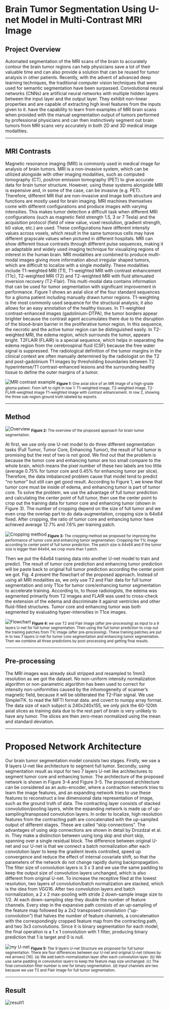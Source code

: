 # Brain Tumor Segmentation Using U-net Model in Multi-Contrast MRI Image


## Project Overview

Automated segmentation of the MRI scans of the brain to accurately contour the brain tumor regions can help physicians save a lot of their valuable time and can also provide a solution that can be reused for tumor analysis in other patients. Recently, with the advent of advanced deep learning techniques, the traditional computer vision techniques that were used for semantic segmentation have been surpassed. Convolutional neural networks (CNNs) are artificial neural networks with multiple hidden layers between the input layer and the output layer. They exhibit non-linear properties and are capable of extracting high level features from the inputs given to it. have the capability to learn from examples of MRI brain scans when provided with the manual segmentation output of tumors performed by professional physicians and can then instinctively segment out brain tumors from MRI scans very accurately in both 2D and 3D medical image modalities.

---

## MRI Contrasts
Magnetic resonance imaging (MRI) is commonly used in medical image for analysis of brain tumors. MRI is a non-invasive system, which can be utilized alongside with other imaging modalities, such as computed tomography (CT), positron emission tomography (PET) to give accurate data for brain tumor structure. However, using these systems alongside MRI is expensive and, in some of the case, can be invasive (e.g. PET). Therefore, different MR that are non-invasive and image both structure and functions are mostly used for brain imaging. MRI machines themselves come with different configurations and produce images with varying intensities. This makes tumor detection a difficult task when different MRI configurations (such as magnetic field strength 1.5, 3 or 7 Tesla) and the acquisition protocol (field of view value, voxel resolution, gradient strength, b0 value, etc.) are used. These configurations have different intensity values across voxels, which result in the same tumorous cells may have different grayscale values when pictured in different hospitals. MRI can show different tissue contrasts through different pulse sequences, making it an adaptable and widely used imaging technique for visualizing regions of interest in the human brain. MRI modalities are combined to produce multi-modal images giving more information about irregular shaped tumors, which are difficult to localize with a single modality. These modalities include T1-weighted MRI (T1), T1-weighted MRI with contrast enhancement (T1c), T2-weighted MRI (T2) and T2-weighted MRI with fluid attenuated inversion recovery (T2-Flair). This multi-modal data contains information that can be used for tumor segmentation with significant improvement in performance.
Figure 1 shows an axial slice of the four standard sequences for a glioma patient including manually drawn tumor regions. T1-weighting is the most commonly used sequence for the structural analysis; it also allows for an easy annotation of the healthy tissues. In T1-weighted contrast-enhanced images (gadolinium-DTPA), the tumor borders appear brighter because the contrast agent accumulates there due to the disruption of the blood–brain barrier in the proliferative tumor region. In this sequence, the necrotic and the active tumor region can be distinguished easily. In T2-weighted MRI, the edema region, which surrounds the tumor, appears bright. T2FLAIR (FLAIR) is a special sequence, which helps in separating the edema region from the cerebrospinal fluid (CSF) because the free water signal is suppressed. The radiological definition of the tumor margins in the clinical context are often manually determined by the radiologist on the T2 and post-gadolinium T1 images by thresholding boundaries between T2 hyperintense/T1 contrast-enhanced lesions and the surrounding healthy tissue to define the outer margins of a tumor.


<img alt="MRI contrast example" src="images/MRI.png">  
<sub><b>Figure 1: </b> One axial slice of an MR image of a high-grade glioma patient. From left to right in row 1: T1-weighted image, T2-weighted image, T2-FLAIR-weighted image T1-weighted image with contrast enhancement. In row 2, showing the three sub-region ground truth labeled by exports. </sub> 

---

## Method
<img alt="Overview" src="images/overview.png">  
<sub><b>Figure 2: </b> The overview of the proposed approach for brain tumor segmentation. </sub> 




At first, we use only one U-net model to do three different segmentation tasks (Full Tumor, Tumor Core, Enhancing Tumor), the result of full tumor is promising but the rest of two is not good. We find out that the problem is because the tumor core and enhancing tumor are too small compare to the whole brain, which means the pixel number of these two labels are too little (average 0.75% for tumor core and 0.45% for enhancing tumor per slice). Therefore, the data imbalanced problem cause that model tend to predict “no tumor” but still can get good result. According to Figure 1, we knew that tumor core must be inside of edema, and enhancing tumor is part of tumor core. To solve the problem, we use the advantage of full tumor prediction and calculating the center point of full tumor, then use the center point to crop out the training data for tumor core and enhancing tumor (shown in Figure 3). The number of cropping depend on the size of full tumor and we even crop the overlap part to do data-augmentation, cropping size is 64x64 fixed. After cropping, the ratio of tumor core and enhancing tumor have achieved average 12.7% and 7.6% per training patch.

<img alt="Cropping method" src="images/cropping.png">  
<sub><b>Figure 3: </b> The cropping method we proposed for improving the performance of tumor core and enhancing tumor segmentation. Cropping the T1c image according to center point of full tumor prediction. The patch size is 64x64 and if the tumor size is bigger than 64x64, we crop more than 1 patch. </sub> 





Then we put the 64x64 training data into another U-net model to train and predict. The result of tumor core prediction and enhancing tumor prediction will be paste back to original full tumor prediction according the center point we got. Fig. 4 present the flowchart of the proposed approach.  Instead of using all MRI modalities as, we only use T2 and Flair data for full tumor segmentation and only T1ce for tumor core/enhancing tumor segmentation to accelerate training. According to, to those radiologists, the edema was segmented primarily from T2 images and FLAIR was used to cross-check the extension of the edema and discriminate it against ventricles and other fluid-filled structures. Tumor core and enhancing tumor was both segmented by evaluating hyper-intensities in T1ce images.



<img alt="Flowchart" src="images/flowchart.png">  
<sub><b>Figure 4: </b> we use T2 and Flair image (after pre-processing) as input to a 9 layers U-net for full tumor segmentation. Then using the full tumor prediction to crop out the training patches from T1c image (after pre-processing). These training patches are put in to two 7 layers U-net for tumor core segmentation and enhancing tumor segmentation. Then we combine all three predictions by post-processing and getting final results. </sub> 

---

## Pre-processing
The MRI images was already skull stripped and resampled to 1mm3 resolution as we got the dataset. No non-uniform intensity normalization algorithm or non-parametric algorithm has been used to correct for intensity non-uniformities caused by the inhomogeneity of scanner’s magnetic field, because it will be obliterated the T2-Flair signal. We use SimpleITK. to read the NIFTI format data. and covert to numpy array format. The data size of each subject is 240x240x155, we only pick the 60-120th axial slices as training data due to the rest part of brain is very unlikely to have any tumor. The slices are then zero-mean normalized using the mean and standard deviation.

---

# Proposed Network Architecture
Our brain tumor segmentation model consists two stages. Firstly, we use a 9 layers U-net like architecture to segment full tumor. Secondly, using segmentation result as input for two 7 layers U-net like architectures to segment tumor core and enhancing tumor. The architecture of the proposed network is shown in Figure 3-4 and Figure 3-5. The proposed architecture can be considered as an auto-encoder, where a contraction network tries to learn the image features, and an expanding network tries to use these features to reconstruct a low dimensional data representation of image, such as the ground truth of data. The contracting layer consists of stacked convolution/pooling layers, while the expanding network is made up of up-sampling/transposed convolution layers. In order to localize, high resolution features from the contracting path are concatenated with the up-sampled output of different stages. These are called “skip connections”. The advantages of using skip connections are shown in detail by Drozdzal et al. in. They make a distinction between using long skip and short skip, spanning over a single residual block. The difference between original U-net and our U-net is that we connect a batch normalization after each convolution layer to keep the gradient levels controlled, speed up convergence and reduce the effect of internal covariate shift, so that the parameters of the network do not change rapidly during backpropagation.
	The filter size of convolution layers is 3 x 3 and we use the same padding to keep the output size of convolution layers unchanged, which is also different from original U-net. To increase the receptive filed at the lowest resolution, two layers of convolution/batch normalization are stacked, which is the idea from VGG16. After two convolution layers and batch normalization, a 2 x 2 max-pooling with stride 2 down-sample image size to 1/2. At each down-sampling step they double the number of feature channels. Every step in the expansive path consists of an up-sampling of the feature map followed by a 2x2 transposed convolution (“up-convolution”) that halves the number of feature channels, a concatenation with the correspondingly cropped feature map from the contracting path, and two 3x3 convolutions. Since it is binary segmentation for each model, the final operation is a 1 x 1 convolution with 1 filter, producing binary prediction that 1 is target and 0 is null.


<img alt="my U-net" src="images/my_unet.jpg">  
<sub><b>Figure 5: </b> The 9 layers U-net Structure we proposed for full tumor segmentation. There are four differences between our U-net and original U-net (shows by red arrows) [16]. (a) We add batch-normalization layer after each convolution layer. (b) We use same padding in convolution layers to keep the feature map size unchanged. (c) The final convolution filter number is one for binary segmentation. (d) Input channels are two because we use T2 and Flair image for full tumor segmentation. </sub> 

---

## Result

<img alt="result1" src="images/result1.png">  